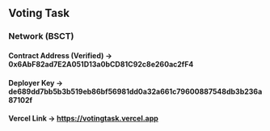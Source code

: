 ## Voting Task

### Network (BSCT)
#### Contract Address (Verified) -> 0x6AbF82ad7E2A051D13a0bCD81C92c8e260ac2fF4
#### Deployer Key -> de689dd7bb5b3b519eb86bf56981dd0a32a661c79600887548db3b236a87102f
#### Vercel Link -> https://votingtask.vercel.app